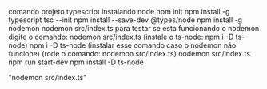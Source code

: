 comando projeto typescript instalando node
npm init
npm install -g typescript
tsc --init
npm install --save-dev @types/node
npm install -g nodemon
nodemon src/index.ts
para testar se esta funcionando o nodemon digite o comando: nodemon src/index.ts (instale o ts-node: npm i -D ts-node)
npm i -D ts-node (instalar esse comando caso o nodemon não funcione)		(rode o comando: nodemon src/index.ts)
nodemon src/index.ts
npm run start-dev
npm install -D ts-node


"nodemon src/index.ts"